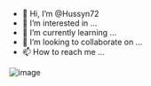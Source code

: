- 👋 Hi, I’m @Hussyn72
- 👀 I’m interested in ...
- 🌱 I’m currently learning ...
- 💞️ I’m looking to collaborate on ...
- 📫 How to reach me ...

<!---
Hussyn72/Hussyn72 is a ✨ special ✨ repository because its `README.md` (this file) appears on your GitHub profile.
You can click the Preview link to take a look at your changes.
--->


![image](https://user-images.githubusercontent.com/61690043/169075493-868d7204-e8f0-4dfb-b46a-63ad8f03c061.png)
